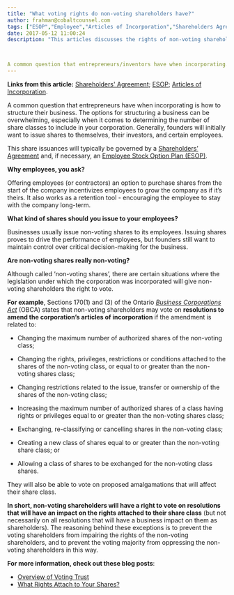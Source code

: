 ```yaml
---
title: "What voting rights do non-voting shareholders have?"
author: frahman@cobaltcounsel.com
tags: ["ESOP","Employee","Articles of Incorporation","Shareholders Agreement"]
date: 2017-05-12 11:00:24
description: "This articles discusses the rights of non-voting shareholders for entrepreneurs and investors."



A common question that entrepreneurs/inventors have when incorporating..."
---
```


**Links from this article:** [Shareholders' Agreement](https://clausehound.com/legal-contract/15823#!/document=); [ESOP](https://clausehound.com/legal-contract/15816); [Articles of Incorporation](https://clausehound.com/legal-contract/16180#!/document=).

A common question that entrepreneurs have when incorporating is how to structure their business. The options for structuring a business can be overwhelming, especially when it comes to determining the number of share classes to include in your corporation. Generally, founders will initially want to issue shares to themselves, their investors, and certain employees.

This share issuances will typically be governed by a [Shareholders’ Agreement](https://clausehound.com/legal-contract/15823#!/document=) and, if necessary, an [Employee Stock Option Plan (ESOP)](https://clausehound.com/legal-contract/15816).

**Why employees, you ask?**

Offering employees (or contractors) an option to purchase shares from the start of the company incentivizes employees to grow the company as if it’s theirs. It also works as a retention tool - encouraging the employee to stay with the company long-term.



**What kind of shares should you issue to your employees?**

Businesses usually issue non-voting shares to its employees. Issuing shares proves to drive the performance of employees, but founders still want to maintain control over critical decision-making for the business.


**Are non-voting shares really non-voting?**

Although called ‘non-voting shares’, there are certain situations where the legislation under which the corporation was incorporated will give non-voting shareholders the right to vote.

**For example**, Sections 170(1) and (3) of the Ontario [*Business Corporations Act*](https://www.ontario.ca/laws/statute/90b16#BK156) (OBCA) states that non-voting shareholders may vote on **resolutions to amend the corporation’s articles of incorporation** if the amendment is related to:

- Changing the maximum number of authorized shares of the non-voting class;

- Changing the rights, privileges, restrictions or conditions attached to the shares of the non-voting class, or equal to or greater than the non-voting shares class;

- Changing restrictions related to the issue, transfer or ownership of the shares of the non-voting class;

- Increasing the maximum number of authorized shares of a class having rights or privileges equal to or greater than the non-voting shares class;

- Exchanging, re-classifying or cancelling shares in the non-voting class;

- Creating a new class of shares equal to or greater than the non-voting share class; or

- Allowing a class of shares to be exchanged for the non-voting class shares.

They will also be able to vote on proposed amalgamations that will affect their share class. 

**In short, non-voting shareholders will have a right to vote on resolutions that will have an impact on the rights attached to their share class** (but not necessarily on all resolutions that will have a business impact on them as shareholders). The reasoning behind these exceptions is to prevent the voting shareholders from impairing the rights of the non-voting shareholders, and to prevent the voting majority from oppressing the non-voting shareholders in this way.


**For more information, check out these blog posts**:
- [Overview of Voting Trust](https://blog.clausehound.com/overview-of-voting-trust/)
- [What Rights Attach to Your Shares?](https://blog.clausehound.com/what-rights-attach-to-your-shares/)
